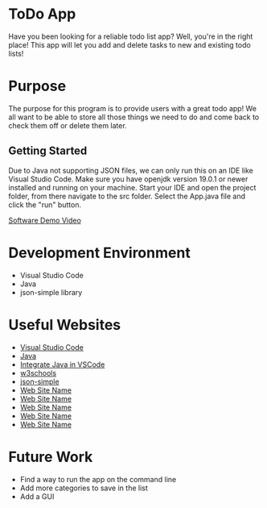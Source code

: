 # ToDo App

Have you been looking for a reliable todo list app? Well, you're in the right place! This app will let you add and delete tasks to new and existing todo lists!

# Purpose

The purpose for this program is to provide users with a great todo app! We all want to be able to store all those things we need to do and come back to check them off or delete them later.

## Getting Started

Due to Java not supporting JSON files, we can only run this on an IDE like Visual Studio Code. Make sure you have openjdk version 19.0.1 or newer installed and running on your machine. Start your IDE and open the project folder, from there navigate to the src folder. Select the App.java file and click the "run" button.

[Software Demo Video](https://youtu.be/fP-xrhhD5HY)

# Development Environment

* Visual Studio Code
* Java
* json-simple library

# Useful Websites

* [Visual Studio Code](https://code.visualstudio.com/)
* [Java](https://jdk.java.net/)
* [Integrate Java in VSCode](https://code.visualstudio.com/docs/languages/java)
* [w3schools](https://www.w3schools.com/java/default.asp)
* [json-simple](https://code.google.com/archive/p/json-simple/downloads)
* [Web Site Name](http://url.link.goes.here)
* [Web Site Name](http://url.link.goes.here)
* [Web Site Name](http://url.link.goes.here)
* [Web Site Name](http://url.link.goes.here)
* [Web Site Name](http://url.link.goes.here)

# Future Work

* Find a way to run the app on the command line
* Add more categories to save in the list
* Add a GUI